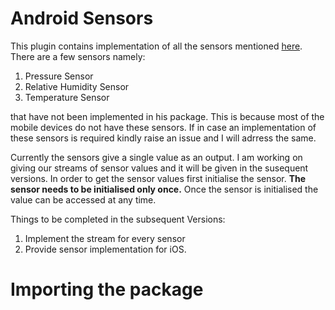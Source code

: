# Android Sensors

This plugin contains implementation of all the sensors mentioned [here](https://developer.android.com/guide/topics/sensors/sensors_overview). There are a few sensors namely:
1. Pressure Sensor
2. Relative Humidity Sensor
3. Temperature Sensor 

that have not been implemented in his package. This is because most of the mobile devices do not have these sensors. If in case an implementation of these sensors is required kindly raise an issue and I will adrress the same. 

Currently the sensors give a single value as an output. I am working on giving our streams of sensor values and it will be given in the susequent versions. 
In order to get the sensor values first initialise the sensor. **The sensor needs to be initialised only once.**
Once the sensor is initialised the value can be accessed at any time. 

Things to be completed in the subsequent Versions:
1. Implement the stream for every sensor
2. Provide sensor implementation for iOS.

# Importing the package 




